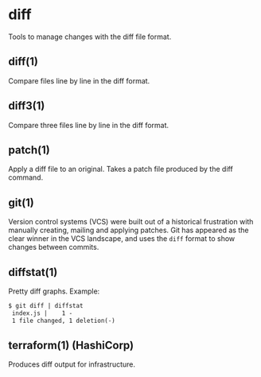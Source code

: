 # diff

Tools to manage changes with the diff file format.

## diff(1)

Compare files line by line in the diff format.

## diff3(1)

Compare three files line by line in the diff format.

## patch(1)

Apply a diff file to an original. Takes a patch file produced by the diff command.

## git(1)

Version control systems (VCS) were built out of a historical frustration with
manually creating, mailing and applying patches. Git has appeared as the clear
winner in the VCS landscape, and uses the `diff` format to show changes between
commits.

## diffstat(1)

Pretty diff graphs. Example:

```txt
$ git diff | diffstat
 index.js |    1 -
 1 file changed, 1 deletion(-)
```

## terraform(1) (HashiCorp)

Produces diff output for infrastructure.

